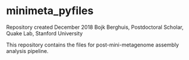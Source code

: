 # minimeta_pyfiles
Repository created December 2018
Bojk Berghuis, Postdoctoral Scholar, Quake Lab, Stanford University


This repository contains the files for post-mini-metagenome assembly analysis pipeline.
